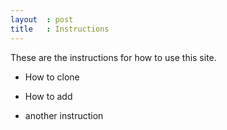 ```yaml
---
layout  : post
title   : Instructions
---
```


These are the instructions for how to use this site.

- How to clone
- How to add

- another instruction
